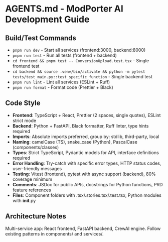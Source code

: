 # AGENTS.md - ModPorter AI Development Guide

## Build/Test Commands
- `pnpm run dev` - Start all services (frontend:3000, backend:8000)
- `pnpm run test` - Run all tests (frontend + backend)
- `cd frontend && pnpm test -- ConversionUpload.test.tsx` - Single frontend test
- `cd backend && source .venv/bin/activate && python -m pytest tests/test_main.py::test_specific_function` - Single backend test
- `pnpm run lint` - Lint all services (ESLint + Ruff)
- `pnpm run format` - Format code (Prettier + Black)

## Code Style
- **Frontend**: TypeScript + React, Prettier (2 spaces, single quotes), ESLint strict mode
- **Backend**: Python + FastAPI, Black formatter, Ruff linter, type hints required
- **Imports**: Absolute imports preferred, group by: stdlib, third-party, local
- **Naming**: camelCase (TS), snake_case (Python), PascalCase (components/classes)
- **Types**: Strict TypeScript, Pydantic models for API, interface definitions required
- **Error Handling**: Try-catch with specific error types, HTTP status codes, user-friendly messages
- **Testing**: Vitest (frontend), pytest with async support (backend), 80% coverage minimum
- **Comments**: JSDoc for public APIs, docstrings for Python functions, PRD feature references
- **Files**: Component folders with .tsx/.stories.tsx/.test.tsx, Python modules with __init__.py

## Architecture Notes
Multi-service app: React frontend, FastAPI backend, CrewAI engine. Follow existing patterns in components/ and services/.